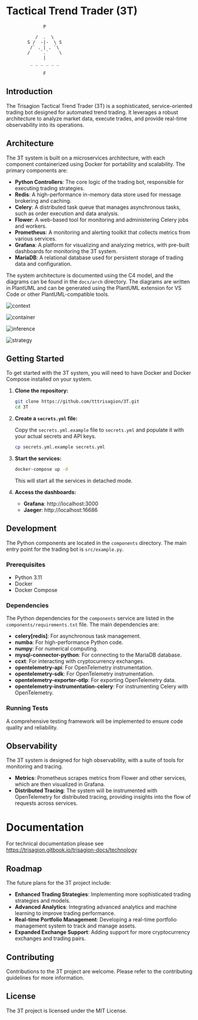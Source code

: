 # Tactical Trend Trader (3T)

```
              P

           /  .  \
        S /  -|-  \ S 
         /` . | . `\
        /    `.`    \
              |   
         _ _ _ _ _ _

              F
```

## Introduction

The Trisagion Tactical Trend Trader (3T) is a sophisticated, service-oriented trading bot designed for automated trend trading. It leverages a robust architecture to analyze market data, execute trades, and provide real-time observability into its operations.

## Architecture

The 3T system is built on a microservices architecture, with each component containerized using Docker for portability and scalability. The primary components are:

- **Python Controllers**: The core logic of the trading bot, responsible for executing trading strategies.
- **Redis**: A high-performance in-memory data store used for message brokering and caching.
- **Celery**: A distributed task queue that manages asynchronous tasks, such as order execution and data analysis.
- **Flower**: A web-based tool for monitoring and administering Celery jobs and workers.
- **Prometheus**: A monitoring and alerting toolkit that collects metrics from various services.
- **Grafana**: A platform for visualizing and analyzing metrics, with pre-built dashboards for monitoring the 3T system.
- **MariaDB**: A relational database used for persistent storage of trading data and configuration.

The system architecture is documented using the C4 model, and the diagrams can be found in the `docs/arch` directory. The diagrams are written in PlantUML and can be generated using the PlantUML extension for VS Code or other PlantUML-compatible tools.


![context](https://www.plantuml.com/plantuml/proxy?cache=no&src=https://raw.githubusercontent.com/tttrisagion/3T/refs/heads/main/docs/arch/level-1-context.puml)

![container](https://www.plantuml.com/plantuml/proxy?cache=no&src=https://raw.githubusercontent.com/tttrisagion/3T/refs/heads/main/docs/arch/level-2-container.puml)

![inference](https://www.plantuml.com/plantuml/proxy?cache=no&src=https://raw.githubusercontent.com/tttrisagion/3T/refs/heads/main/docs/arch/level-3-inference.puml)

![strategy](https://www.plantuml.com/plantuml/proxy?cache=no&src=https://raw.githubusercontent.com/tttrisagion/3T/refs/heads/main/docs/arch/level-3-strategy-runner.puml)

## Getting Started

To get started with the 3T system, you will need to have Docker and Docker Compose installed on your system.

1. **Clone the repository:**

   ```bash
   git clone https://github.com/tttrisagion/3T.git
   cd 3T
   ```

2. **Create a `secrets.yml` file:**

   Copy the `secrets.yml.example` file to `secrets.yml` and populate it with your actual secrets and API keys.

   ```bash
   cp secrets.yml.example secrets.yml
   ```

3. **Start the services:**

   ```bash
   docker-compose up -d
   ```

   This will start all the services in detached mode.

4. **Access the dashboards:**

   - **Grafana**: http://localhost:3000
   - **Jaeger**: http://localhost:16686

## Development

The Python components are located in the `components` directory. The main entry point for the trading bot is `src/example.py`.

### Prerequisites

- Python 3.11
- Docker
- Docker Compose

### Dependencies

The Python dependencies for the `components` service are listed in the `components/requirements.txt` file. The main dependencies are:

- **celery[redis]**: For asynchronous task management.
- **numba**: For high-performance Python code.
- **numpy**: For numerical computing.
- **mysql-connector-python**: For connecting to the MariaDB database.
- **ccxt**: For interacting with cryptocurrency exchanges.
- **opentelemetry-api**: For OpenTelemetry instrumentation.
- **opentelemetry-sdk**: For OpenTelemetry instrumentation.
- **opentelemetry-exporter-otlp**: For exporting OpenTelemetry data.
- **opentelemetry-instrumentation-celery**: For instrumenting Celery with OpenTelemetry.

### Running Tests

A comprehensive testing framework will be implemented to ensure code quality and reliability.

## Observability

The 3T system is designed for high observability, with a suite of tools for monitoring and tracing.

- **Metrics**: Prometheus scrapes metrics from Flower and other services, which are then visualized in Grafana.
- **Distributed Tracing**: The system will be instrumented with OpenTelemetry for distributed tracing, providing insights into the flow of requests across services.

# Documentation

For technical documentation please see https://trisagion.gitbook.io/trisagion-docs/technology

## Roadmap

The future plans for the 3T project include:

- **Enhanced Trading Strategies**: Implementing more sophisticated trading strategies and models.
- **Advanced Analytics**: Integrating advanced analytics and machine learning to improve trading performance.
- **Real-time Portfolio Management**: Developing a real-time portfolio management system to track and manage assets.
- **Expanded Exchange Support**: Adding support for more cryptocurrency exchanges and trading pairs.

## Contributing

Contributions to the 3T project are welcome. Please refer to the contributing guidelines for more information.

## License

The 3T project is licensed under the MIT License.
